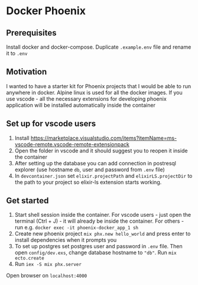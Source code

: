 # Docker Phoenix

## Prerequisites
Install docker and docker-compose.
Duplicate `.example.env` file and rename it to `.env`

## Motivation
I wanted to have a starter kit for Phoenix projects that I would be able to run anywhere in docker.
Alpine linux is used for all the docker images.
If you use vscode - all the necessary extensions for developing phoenix application will be installed automatically inside the container

## Set up for vscode users
1. Install https://marketplace.visualstudio.com/items?itemName=ms-vscode-remote.vscode-remote-extensionpack
2. Open the folder in vscode and it should suggest you to reopen it inside the container
3. After setting up the database you can add connection in postresql explorer (use hostname `db`, user and password from `.env` file)
4. In `devcontainer.json` set `elixir.projectPath` and `elixirLS.projectDir` to the path to your project so elixir-ls extension starts working.

## Get started
1. Start shell session inside the container. For vscode users - just open the terminal (Ctrl + J) - it will already be inside the container. For others - run e.g. `docker exec -it phoenix-docker_app_1 sh`
2. Create new phoenix project `mix phx.new hello_world` and press enter to install dependencies when it prompts you
3. To set up postgres set postgres user and password in `.env` file. Then open `config/dev.exs`, change database hostname to `"db"`. Run `mix ecto.create`
5. Run `iex -S mix phx.server`

Open browser on `localhost:4000`
